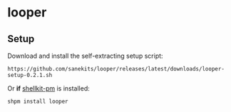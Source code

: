 # looper

## Setup

Download and install the self-extracting setup script:

    https://github.com/sanekits/looper/releases/latest/downloads/looper-setup-0.2.1.sh

Or **if** [shellkit-pm](https://github.com/sanekits/shellkit-pm) is installed:

    shpm install looper

##

